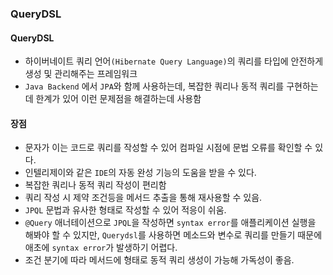 ### QueryDSL

#### QueryDSL
- 하이버네이트 쿼리 언어`(Hibernate Query Language)`의 쿼리를 타입에 안전하게 생성 및 관리해주는 프레임워크
- `Java Backend` 에서 `JPA`와 함께 사용하는데, 복잡한 쿼리나 동적 쿼리를 구현하는데 한계가 있어 이런 문제점을 해결하는데 사용함

#### 장점
- 문자가 이는 코드로 쿼리를 작성할 수 있어 컴파일 시점에 문법 오류를 확인할 수 있다.
- 인텔리제이와 같은 `IDE`의 자동 완성 기능의 도움을 받을 수 있다.
- 복잡한 쿼리나 동적 쿼리 작성이 편리함
- 쿼리 작성 시 제약 조건등을 메서드 추출을 통해 재사용할 수 있음.
- `JPQL` 문법과 유사한 형태로 작성할 수 있어 적응이 쉬움.
- `@Query` 애너테이션으로 `JPQL`을 작성하면 `syntax error`를 애플리케이션 실행을 해봐야 할 수 있지만, `Querydsl`를 사용하면 메소드와 변수로 쿼리를 만들기 때문에 애초에 `syntax error`가 발생하기 어렵다.
- 조건 분기에 따라 메서드에 형태로 동적 쿼리 생성이 가능해 가독성이 좋음.